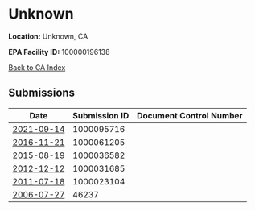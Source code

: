# Unknown

**Location:** Unknown, CA

**EPA Facility ID:** 100000196138

[Back to CA Index](../../index.md)

## Submissions

| Date | Submission ID | Document Control Number |
|------|--------------|-------------------------|
| [2021-09-14](submissions/1000095716.md) | 1000095716 |  |
| [2016-11-21](submissions/1000061205.md) | 1000061205 |  |
| [2015-08-19](submissions/1000036582.md) | 1000036582 |  |
| [2012-12-12](submissions/1000031685.md) | 1000031685 |  |
| [2011-07-18](submissions/1000023104.md) | 1000023104 |  |
| [2006-07-27](submissions/46237.md) | 46237 |  |
